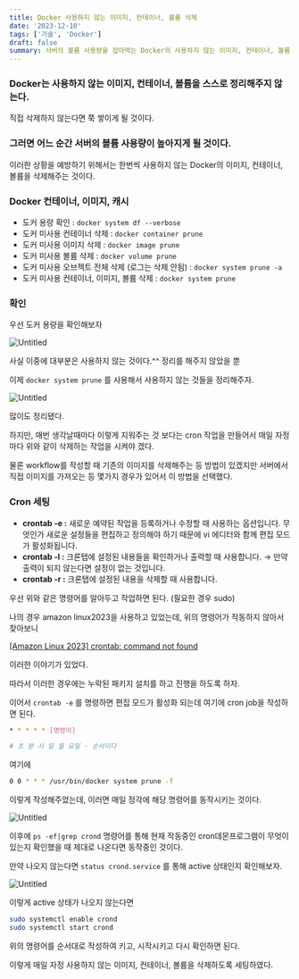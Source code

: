 ```yaml
---
title: Docker 사용하지 않는 이미지, 컨테이너, 볼륨 삭제
date: '2023-12-10'
tags: ['기술', 'Docker']
draft: false
summary: 서버의 볼륨 사용량을 잡아먹는 Docker의 사용하지 않는 이미지, 컨테이너, 볼륨을 삭제하기
---
```


### Docker는 사용하지 않는 이미지, 컨테이너, 볼륨을 스스로 정리해주지 않는다.

직접 삭제하지 않는다면 쭉 쌓이게 될 것이다.

### 그러면 어느 순간 서버의 볼륨 사용량이 높아지게 될 것이다.

이러한 상황을 예방하기 위해서는 한번씩 사용하지 않는 Docker의 이미지, 컨테이너, 볼륨을 삭제해주는 것이다.

### Docker 컨테이너, 이미지, 캐시

- 도커 용량 확인 : `docker system df --verbose`
- 도커 미사용 컨테이너 삭제 : `docker container prune`
- 도커 미사용 이미지 삭제 : `docker image prune`
- 도커 미사용 볼륨 삭제 : `docker volume prune`
- 도커 미사용 오브젝트 전체 삭제 (로그는 삭제 안됨) : `docker system prune -a`
- 도커 미사용 컨테이너, 이미지, 볼륨 삭제 : `docker system prune`

### 확인

우선 도커 용량을 확인해보자

![Untitled](/static/images/dockerclear/dockerclear1.png)

사실 이중에 대부분은 사용하지 않는 것이다.^^ 정리를 해주지 않았을 뿐

이제 `docker system prune` 를 사용해서 사용하지 않는 것들을 정리해주자.

![Untitled](/static/images/dockerclear/dockerclear2.png)

많이도 정리됐다.

하지만, 매번 생각날때마다 이렇게 지워주는 것 보다는 cron 작업을 만들어서 매일 자정마다 위와 같이 삭제하는 작업을 시켜야 겠다.

물론 workflow를 작성할 때 기존의 이미지를 삭제해주는 등 방법이 있겠지만 서버에서 직접 이미지를 가져오는 등 몇가지 경우가 있어서 이 방법을 선택했다.

### Cron 세팅

- **crontab -e :** 새로운 예약된 작업을 등록하거나 수정할 때 사용하는 옵션입니다. 무엇인가 새로운 설정들을 편집하고 정의해야 하기 때문에 vi 에디터와 함께 편집 모드가 활성화됩니다.
- **crontab -l :** 크론탭에 설정된 내용들을 확인하거나 출력할 때 사용합니다. 
→ 만약 출력이 되지 않는다면 설정이 없는 것입니다.
- **crontab -r :** 크론탭에 설정된 내용을 삭제할 때 사용합니다.

우선 위와 같은 명령어를 알아두고 작업하면 된다. (필요한 경우 sudo)

나의 경우 amazon linux2023을 사용하고 있었는데, 위의 명령어가 작동하지 않아서 찾아보니

[[Amazon Linux 2023] crontab: command not found](https://tech.chhanz.xyz/linux/2023/05/15/al2023-crontab/)

이러한 이야기가 있었다.

따라서 이러한 경우에는 누락된 패키지 설치를 하고 진행을 하도록 하자.

이어서 `crontab -e` 를 명령하면 편집 모드가 활성화 되는데 여기에 cron job을 작성하면 된다.

```bash
* * * * * [명령어]

# 초 분 시 일 월 요일 - 순서이다
```

여기에

```bash
0 0 * * * /usr/bin/docker system prune -f
```

이렇게 작성해주었는데, 이러면 매일 정각에 해당 명령어를 동작시키는 것이다.

![Untitled](/static/images/dockerclear/dockerclear3.png)

이후에 `ps -ef|grep crond` 명령어를 통해 현재 작동중인 cron데몬프로그램이 무엇이 있는지 확인했을 때 제대로 나온다면 동작중인 것이다.

만약 나오지 않는다면 `status crond.service` 를 통해 active 상태인지 확인해보자.

![Untitled](/static/images/dockerclear/dockerclear4.png)

이렇게 active 상태가 나오지 않는다면

```bash
sudo systemctl enable crond
sudo systemctl start crond
```

위의 명령어를 순서대로 작성하여 키고, 시작시키고 다시 확인하면 된다.

이렇게 매일 자정 사용하지 않는 이미지, 컨테이너, 볼륨을 삭제하도록 세팅하였다.